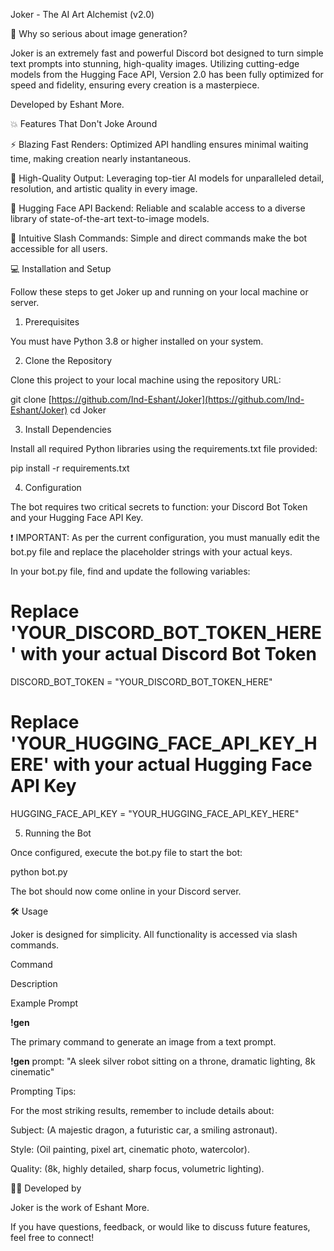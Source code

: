 Joker - The AI Art Alchemist (v2.0)

🤯 Why so serious about image generation?

Joker is an extremely fast and powerful Discord bot designed to turn simple text prompts into stunning, high-quality images. Utilizing cutting-edge models from the Hugging Face API, Version 2.0 has been fully optimized for speed and fidelity, ensuring every creation is a masterpiece.

Developed by Eshant More.

💥 Features That Don't Joke Around

⚡ Blazing Fast Renders: Optimized API handling ensures minimal waiting time, making creation nearly instantaneous.

💎 High-Quality Output: Leveraging top-tier AI models for unparalleled detail, resolution, and artistic quality in every image.

🧠 Hugging Face API Backend: Reliable and scalable access to a diverse library of state-of-the-art text-to-image models.

🔪 Intuitive Slash Commands: Simple and direct commands make the bot accessible for all users.

💻 Installation and Setup

Follow these steps to get Joker up and running on your local machine or server.

1. Prerequisites

You must have Python 3.8 or higher installed on your system.

2. Clone the Repository

Clone this project to your local machine using the repository URL:

git clone [https://github.com/Ind-Eshant/Joker](https://github.com/Ind-Eshant/Joker)
cd Joker


3. Install Dependencies

Install all required Python libraries using the requirements.txt file provided:

pip install -r requirements.txt


4. Configuration

The bot requires two critical secrets to function: your Discord Bot Token and your Hugging Face API Key.

❗️ IMPORTANT: As per the current configuration, you must manually edit the bot.py file and replace the placeholder strings with your actual keys.

In your bot.py file, find and update the following variables:

# Replace 'YOUR_DISCORD_BOT_TOKEN_HERE' with your actual Discord Bot Token
DISCORD_BOT_TOKEN = "YOUR_DISCORD_BOT_TOKEN_HERE"

# Replace 'YOUR_HUGGING_FACE_API_KEY_HERE' with your actual Hugging Face API Key
HUGGING_FACE_API_KEY = "YOUR_HUGGING_FACE_API_KEY_HERE"


5. Running the Bot

Once configured, execute the bot.py file to start the bot:

python bot.py


The bot should now come online in your Discord server.

🛠️ Usage

Joker is designed for simplicity. All functionality is accessed via slash commands.

Command

Description

Example Prompt

**!gen**

The primary command to generate an image from a text prompt.

**!gen** prompt: "A sleek silver robot sitting on a throne, dramatic lighting, 8k cinematic"


Prompting Tips:

For the most striking results, remember to include details about:

Subject: (A majestic dragon, a futuristic car, a smiling astronaut).

Style: (Oil painting, pixel art, cinematic photo, watercolor).

Quality: (8k, highly detailed, sharp focus, volumetric lighting).

👨‍💻 Developed by

Joker is the work of Eshant More.

If you have questions, feedback, or would like to discuss future features, feel free to connect!
